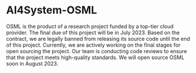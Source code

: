 # AI4System-OSML

OSML is the product of a research project funded by a top-tier cloud provider. The final due of this project will be in July 2023. Based on the contract, we are legally banned from releasing its source code until the end of this project. Currently, we are actively working on the final stages for open sourcing the project. Our team is conducting code reviews to ensure that the project meets high-quality standards. We will open source OSML soon in August 2023.
